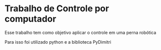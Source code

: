 # Trabalho de Controle por computador
Esse trabalho tem como objetivo aplicar o controle em uma perna robótica

Para isso foi utilizado python e a biblioteca PyDimitri
